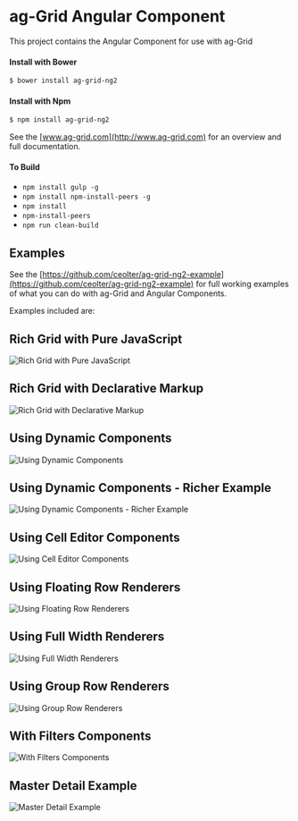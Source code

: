 ag-Grid Angular Component
==============

This project contains the Angular Component for use with ag-Grid

#### Install with Bower
```sh
$ bower install ag-grid-ng2
```

#### Install with Npm
```sh
$ npm install ag-grid-ng2
```

See the [www.ag-grid.com](http://www.ag-grid.com) for an overview and full documentation.

#### To Build
- `npm install gulp -g`
- `npm install npm-install-peers -g`
- `npm install`
- `npm-install-peers`
- `npm run clean-build`

## Examples

See the [https://github.com/ceolter/ag-grid-ng2-example](https://github.com/ceolter/ag-grid-ng2-example) for full 
working examples of what you can do with ag-Grid and Angular Components.

Examples included are:

## Rich Grid with Pure JavaScript
![Rich Grid with Pure JavaScript](https://github.com/ceolter/ag-grid-ng2-example/blob/master/docs/images/rich-grid.png?raw=true "Rich Grid with Pure JavaScript")
## Rich Grid with Declarative Markup
![Rich Grid with Declarative Markup](https://github.com/ceolter/ag-grid-ng2-example/blob/master/docs/images/declarative.png?raw=true "Rich Grid with Declarative Markup")
## Using Dynamic Components
![Using Dynamic Components](https://github.com/ceolter/ag-grid-ng2-example/blob/master/docs/images/dynamic.png?raw=true "Using Dynamic Components")
## Using Dynamic Components - Richer Example
![Using Dynamic Components - Richer Example](https://github.com/ceolter/ag-grid-ng2-example/blob/master/docs/images/rich-dynamic.png?raw=true "Using Dynamic Components - Richer Example")
## Using Cell Editor Components
![Using Cell Editor Components](https://github.com/ceolter/ag-grid-ng2-example/blob/master/docs/images/editor.png?raw=true "Using Cell Editor Components")
## Using Floating Row Renderers
![Using Floating Row Renderers](https://github.com/ceolter/ag-grid-ng2-example/blob/master/docs/images/floating-row.png?raw=true "Using Floating Row Renderers")
## Using Full Width Renderers
![Using Full Width Renderers](https://github.com/ceolter/ag-grid-ng2-example/blob/master/docs/images/full-width.png?raw=true "Using Full Width Renderers")
## Using Group Row Renderers
![Using Group Row Renderers](https://github.com/ceolter/ag-grid-ng2-example/blob/master/docs/images/grouped-row.png?raw=true "Using Group Row Renderers")
## With Filters Components
![With Filters Components](https://github.com/ceolter/ag-grid-ng2-example/blob/master/docs/images/filter.png?raw=true "With Filters Components")
## Master Detail Example
![Master Detail Example](https://github.com/ceolter/ag-grid-ng2-example/blob/master/docs/images/master-detail.png?raw=true "Master Detail Example")
